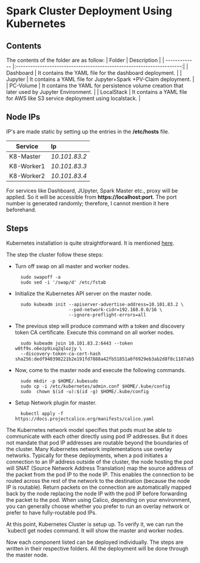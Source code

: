 # Spark Cluster Deployment Using Kubernetes

## Contents


The contents of the folder are as follow:
| Folder        | Description                                                                                                                         |
| ------------- |:---------------------------------------------------------------------:|
| Dashboard   | It contains the YAML file for the dashboard deployment.                                       |
| Jupyter       | It contains a YAML file for Jupyter+Spark +PV-Claim deployment.                                        |
| PC-Volume | It contains the YAML for persistence volume creation that later used by Jupyter Environment. |
| LocalStack | It contains a YAML file for AWS like S3 service deployment using localstack.                        |

## Node IPs

IP's are made static by setting up the entries in the **/etc/hosts** file.

|Service           | Ip            |
| ---------------- |:--------------|
| K8-Master        | *10.101.83.2* |
| K8-Worker1       | *10.101.83.3* |
| K8-Worker2       | *10.101.83.4* |

For services like Dashboard, JUpyter, Spark Master etc., proxy will be applied. So it will be accessible from **https://localhost:port**. The port number is generated randomly; therefore, I cannot mention it here beforehand.

## Steps

Kubernetes installation is quite straightforward. It is mentioned [here](https://kubernetes.io/docs/tasks/tools/).

The step the cluster follow these steps:
+ Turn off swap on all master and worker nodes.
  
		sudo swapoff -a
		sudo sed -i '/swap/d' /etc/fstab
    

+ Initialize the Kubernetes API server on the master node.

		sudo kubeadm init --apiserver-advertise-address=10.101.83.2 \
		                  --pod-network-cidr=192.168.0.0/16 \
		                  --ignore-preflight-errors=all

+ The previous step will produce command with a token and discovery token CA certificate. Execute this command on all worker nodes.

		sudo kubeadm join 10.101.83.2:6443 --token w0tf9s.o6ezp9ixq2qlozjy \
		--discovery-token-ca-cert-hash sha256:dedf940398221b2e191fd7888a42fb51851a0f6929eb3ab2d8f8c1107ab5c46bp
    
+ Now, come to the master node and execute the following commands.

		sudo mkdir -p $HOME/.kubesudo 
		sudo cp -i /etc/kubernetes/admin.conf $HOME/.kube/config
		sudo  chown $(id -u):$(id -g) $HOME/.kube/config

+ Setup Network plugin for master.

		kubectl apply -f https://docs.projectcalico.org/manifests/calico.yaml 

The Kubernetes network model specifies that pods must be able to communicate with each other directly using pod IP addresses. But it does not mandate that pod IP addresses are routable beyond the boundaries of the cluster. Many Kubernetes network implementations use overlay networks. Typically for these deployments, when a pod initiates a connection to an IP address outside of the cluster, the node hosting the pod will SNAT (Source Network Address Translation) map the source address of the packet from the pod IP to the node IP. This enables the connection to be routed across the rest of the network to the destination (because the node IP is routable). Return packets on the connection are automatically mapped back by the node replacing the node IP with the pod IP before forwarding the packet to the pod. When using Calico, depending on your environment, you can generally choose whether you prefer to run an overlay network or prefer to have fully-routable pod IPs. 

At this point, Kubernetes Cluster is setup up. To verify it, we can run the `kubectl get nodes command. It will show the master and worker nodes.
 
Now each component listed can be deployed individually. The steps are written in their respective folders. All the deployment will be done through the master node.
